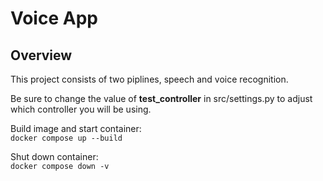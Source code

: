  # Voice App

## Overview
This project consists of two piplines, speech and voice recognition.


Be sure to change the value of __test_controller__ in src/settings.py to adjust which controller you will be using.

Build image and start container:
<br />```docker compose up --build```

Shut down container:
<br />```docker compose down -v```